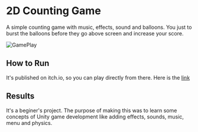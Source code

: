 # 2D Counting Game

A simple counting game with music, effects, sound and balloons. You just to burst the balloons before they go above screen and increase your score.

![GamePlay](Temp/play1.png)

## How to Run

It's published on itch.io, so you can play directly from there. Here is the [link](https://dsmeena.itch.io/balon-burst)

## Results

It's a beginer's project. The purpose of making this was to learn some concepts of Unity game development like adding effects, sounds, music, menu and physics.